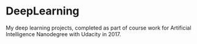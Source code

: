 # DeepLearning
My deep learning projects, completed as part of course work for Artificial Intelligence Nanodegree with Udacity in 2017.
